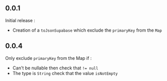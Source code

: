 ## 0.0.1

Initial release : 
- Creation of a `toJsonSupabase` which exclude the `primaryKey` from the `Map`

## 0.0.4

Only exclude `primaryKey` from the Map if :
- Can't be nullable then check that `!= null`
- The type is `String` check that the value `isNotEmpty`
